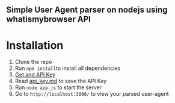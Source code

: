## Simple User Agent parser on nodejs using whatismybrowser API

# Installation
1. Clone the repo
2. Run `npm install`to install all dependencies 
3. [Get and API Key](https://developers.whatismybrowser.com/api/docs/v2/integration-guide/#introduction-api-key) 
4. Read [api_key.md](api_key.md) to save the API Key
5. Run `node app.js` to start the server
6. Go to `http://localhost:3000/` to view your parsed user-agent 
